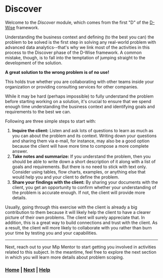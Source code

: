 # Discover

Welcome to the *Discover* module, which comes from the first "D" of the 
[D-Wise](https://www.mipwise.com/dwise) framework.

Understanding the business context and defining (to the best you can) the 
problem to be solved is the first step in solving any real-world problem 
with advanced data analytics--that's why we link most of the activities in 
this process to the Discover phase of the D-Wise framework. A common 
mistake, though, is to fall into the temptation of jumping straight to the 
development of the solution.

**A great solution to the wrong problem is of no use!**

This holds true whether you are collaborating with other teams inside your organization 
or providing consulting services for other companies.

While it may be hard (perhaps impossible) to fully understand the problem 
before starting working on a solution, it's crucial to ensure that we spend enough 
time understanding the business context and identifying goals and requirements
to the best we can.

Following are three simple steps to start with:
1. **Inquire the client:** 
   Listen and ask lots of questions to learn as much as you can about the problem
   and its context. Writing down your questions and sharing them via e-mail, 
   for instance, may also be a good option because the client will have more time to
   compose a more complete answer.
2. **Take notes and summarize:** 
   If you understand the problem, then you should be able to 
   write down a short description of it along with a list of goals
   and requirements. But there is no need to stick with text only. 
   Consider using tables, flow charts, examples, or anything else that 
   would help you and your client to define the problem.
3. **Share your findings with the client:**
   By sharing your documents with the client, you get an opportunity to 
   confirm whether your understanding of the problem is accurate enough.
   If not, the client will provide more details.

Usually, going through this exercise with the client is already a big 
contribution to them because it will likely help the client to have a clearer 
picture of their own problems. The client will surely appreciate that. 
In addition, this is a great way to build connections and trust with the 
client. As a result, the client will more likely to collaborate with you 
rather than burn your time by testing you and your capabilities.

------------------------------------------------------------------------------
Next, reach out to your Mip Mentor to start getting you involved in activities 
related to this subject. In the meantime, feel free to explore the next 
section in which you will learn more details about problem scoping.

### [Home][home] | [Next][next] | [Help][help]

[home]: ../README.md
[next]: 1_business_context/README.md
[help]: ../0_help/README.md